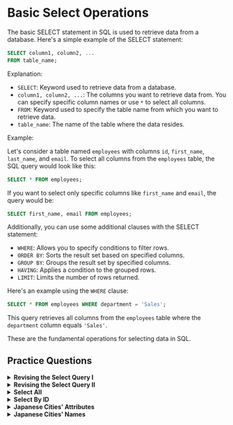 #   Basic Select Operations
The basic SELECT statement in SQL is used to retrieve data from a database. Here's a simple example of the SELECT statement:

```sql
SELECT column1, column2, ...
FROM table_name;
```

Explanation:

- `SELECT`: Keyword used to retrieve data from a database.
- `column1, column2, ...`: The columns you want to retrieve data from. You can specify specific column names or use `*` to select all columns.
- `FROM`: Keyword used to specify the table name from which you want to retrieve data.
- `table_name`: The name of the table where the data resides.

Example:

Let's consider a table named `employees` with columns `id`, `first_name`, `last_name`, and `email`. To select all columns from the `employees` table, the SQL query would look like this:

```sql
SELECT * FROM employees;
```

If you want to select only specific columns like `first_name` and `email`, the query would be:

```sql
SELECT first_name, email FROM employees;
```

Additionally, you can use some additional clauses with the SELECT statement:

- `WHERE`: Allows you to specify conditions to filter rows.
- `ORDER BY`: Sorts the result set based on specified columns.
- `GROUP BY`: Groups the result set by specified columns.
- `HAVING`: Applies a condition to the grouped rows.
- `LIMIT`: Limits the number of rows returned.

Here's an example using the `WHERE` clause:

```sql
SELECT * FROM employees WHERE department = 'Sales';
```

This query retrieves all columns from the `employees` table where the `department` column equals `'Sales'`.

These are the fundamental operations for selecting data in SQL.

##   Practice Questions

<details>
<summary><b>Revising the Select Query I</b></summary>

+ <details>
    <summary><b>Questions</b></summary>

   Query all columns for all American cities in the CITY table with populations larger than 100000. The CountryCode for America is USA.
    The CITY table is described as follows: 

   <img src="./assets/Revising_the_Select_Query-I.jpg" alt="CITY Table" style="height:100%; width:60%">

   </details>
+ <details>
    <summary><b>Code</b></summary>
    
    ```sql
    SELECT * 
    FROM CITY 
    WHERE COUNTRYCODE = "USA" AND POPULATION > 100000
    ```
   </details>
</details>


<details>
<summary><b>Revising the Select Query II</b></summary>

+ <details>
    <summary><b>Questions</b></summary>

   Query the NAME field for all American cities in the CITY table with populations larger than 120000. The CountryCode for America is USA.
   The CITY table is described as follows:
   <img src="assets/Revising_the_Select_Query-I.jpg" alt="CITY Table" style="height:100%; width:60%">

   </details>
+ <details>
    <summary><b>Code</b></summary>
    
    ```sql
    SELECT * 
    FROM CITY 
    WHERE COUNTRYCODE="USA" AND POPULATION>1200000
    ```
   </details>
</details>


<details>
<summary><b>Select All</b></summary>

+ <details>
    <summary><b>Questions</b></summary>

   Query all columns (attributes) for every row in the CITY table. 
   The CITY table is described as follows:

   <img src="assets/Revising_the_Select_Query-I.jpg" alt="CITY Table" style="height:100%; width:60%">

   </details>
+ <details>
    <summary><b>Code</b></summary>
    
    ```sql
    SELECT * 
    FROM CITY
    ```
   </details>
</details>

<details>
<summary><b>Select By ID</b></summary>

+ <details>
    <summary><b>Questions</b></summary>

   Query all columns for a city in CITY with the ID 1661.
   The CITY table is described as follows:
   <img src="assets/Revising_the_Select_Query-I.jpg" alt="CITY Table" style="height:100%; width:60%">

   </details>
+ <details>
    <summary><b>Code</b></summary>
    
    ```sql
    SELECT * 
    FROM CITY 
    WHERE ID=1661
    ```
   </details>
</details>


<details>
<summary><b>Japanese Cities' Attributes</b></summary>

+ <details>
    <summary><b>Questions</b></summary>

   Query all attributes of every Japanese city in the CITY table. The COUNTRYCODE for Japan is JPN.
   The CITY table is described as follows:
   <img src="assets/Revising_the_Select_Query-I.jpg" alt="CITY Table" style="height:100%; width:60%">

   </details>
+ <details>
    <summary><b>Code</b></summary>
    
    ```sql
    SELECT * 
    FROM CITY 
    WHERE COUNTRYCODE = "JPN"
    ```
   </details>
</details>


<details>
<summary><b>Japanese Cities' Names</b></summary>

+ <details>
    <summary><b>Questions</b></summary>

   Query the names of all the Japanese cities in the CITY table. The COUNTRYCODE for Japan is JPN.
   The CITY table is described as follows:
   <img src="assets/Revising_the_Select_Query-I.jpg" alt="CITY Table" style="height:100%; width:60%">

   </details>
+ <details>
    <summary><b>Code</b></summary>
    
    ```sql

    ```
   </details>
</details>